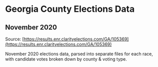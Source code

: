 # Georgia County Elections Data
## November 2020

Source: [https://results.enr.clarityelections.com/GA/105369](https://results.enr.clarityelections.com/GA/105369)

November 2020 elections data, parsed into separate files for each race, with candidate votes broken down by county & voting type.